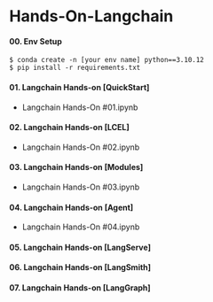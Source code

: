 # Hands-On-Langchain

#### 00. Env Setup
    $ conda create -n [your env name] python==3.10.12
    $ pip install -r requirements.txt

#### 01. Langchain Hands-on  [QuickStart]
- Langchain Hands-On #01.ipynb
#### 02. Langchain Hands-on  [LCEL]
- Langchain Hands-On #02.ipynb
#### 03. Langchain Hands-on  [Modules]
- Langchain Hands-On #03.ipynb
#### 04. Langchain Hands-on  [Agent]
- Langchain Hands-On #04.ipynb
#### 05. Langchain Hands-on  [LangServe]
#### 06. Langchain Hands-on  [LangSmith]
#### 07. Langchain Hands-on  [LangGraph]